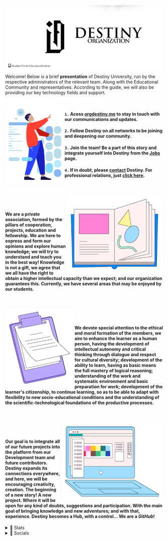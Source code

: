 <img src="https://github.com/orgdestiny/.github/blob/main/images/destiny.png?raw=true">

<br />

Welcome! Below is a brief **presentation** of Destiny University, run by the respective administrators of the relevant team. Along with the Educational Community and representatives.
According to the guide, we will also be providing our key technology fields and support.

<br />

<img align="left" height="250" src="https://github.com/orgdestiny/.github/blob/main/images/Humaaans%20-%20Wireframe.png"/>

#### `1.` Acess [orgdestiny.me](https://orgdestiny.me/) to stay in touch with our communications and updates.
#### `2.` Follow Destiny on all networks to be joining and deepening our community.
#### `3.` Join the team! Be a part of this story and integrate yourself into Destiny from the [Jobs](https://orgdestiny.me/login) page.
#### `4.` If in doubt, please [contact](mailto:contact@orgdestiny.me) Destiny. For professional relations, just [click here](booking@orgdestiny.me).

<br />
<br />

<img align="right" height="250" src="https://raw.githubusercontent.com/orgdestiny/.github/main/images/Isometric%20Stickers%20-%20Book.png"/>

<br />
<br />

#### We are a private association, formed by the pillars of cooperation, projects, education and fellowship. We are here to express and form our opinions and explore human knowledge; we will try to understand and teach you in the best way! Knowledge is not a gift, we agree that we all have the right to obtain a higher intellectual capacity than we expect; and our organization guarantees this. Currently, we have several areas that may be enjoyed by our students.

<br />
<br />

<img align="left" height="250" src="https://raw.githubusercontent.com/orgdestiny/.github/main/images/Isometric%20Stickers%20-%20Checklist.png"/>

<br />
<br />

#### We devote special attention to the ethical and moral formation of the members, we aim to enhance the learner as a human person, having the development of intellectual autonomy and critical thinking through dialogue and respect for cultural diversity; development of the ability to learn, having as basic means the full mastery of logical reasoning; understanding of the work and systematic environment and basic preparation for work; development of the learner's citizenship, to continue learning, so as to be able to adapt with flexibility to new socio-educational conditions and the understanding of the scientific-technological foundations of the productive processes.

<br />
<br />

<img align="right" height="250" src="https://raw.githubusercontent.com/orgdestiny/.github/main/images/Isometric%20Stickers%20-%20Office%20Supplies.png"/>

<br />
<br />

#### Our goal is to integrate all of our future projects into the platform from our Development team and future contributors. Destiny expands its connections everywhere, and here, we will be encouraging creativity, creation. The beginning of a new story! A new project. Where it will be open for any kind of doubts, suggestions and participation. With the main goal of bringing knowledge and new adventures; and with that, experience. Destiny becomes a Hub, with a control... We are a *GitHub*!
<details> 
	<summary>📝 Stats</summary>
<table>
<br>
	  <tr>
	    <td align="center" style="padding=0;width=50%;">
	      <img src="https://raw.githubusercontent.com/orgdestiny/.github/d5cf4844c77102c156f00db0fc3cc078e66c5ee5/github-metrics.svg" />
	    </td>
	  </tr>
	</table>
	</ul>
</details>

<details> 
	<summary>🎲 Socials</summary>
<table>
<br>
	  <tr>
	    <td align="center" style="padding=0;width=50%;">
			<div align="center">
			    <a href="https://discord.com/invite/VbgTRMnCkM"><img src="https://github.com/orgdestiny/.github/blob/main/images/icons8-discord.svg" width="53px" /></a>
			    <a href="https://twitter.com/org__destiny"><img src="https://github.com/orgdestiny/.github/blob/main/images/twitter-icon.svg" width="50px"  /></a>
			</div>
	    </td>
	  </tr>
	</table>
	</ul>
</details>

